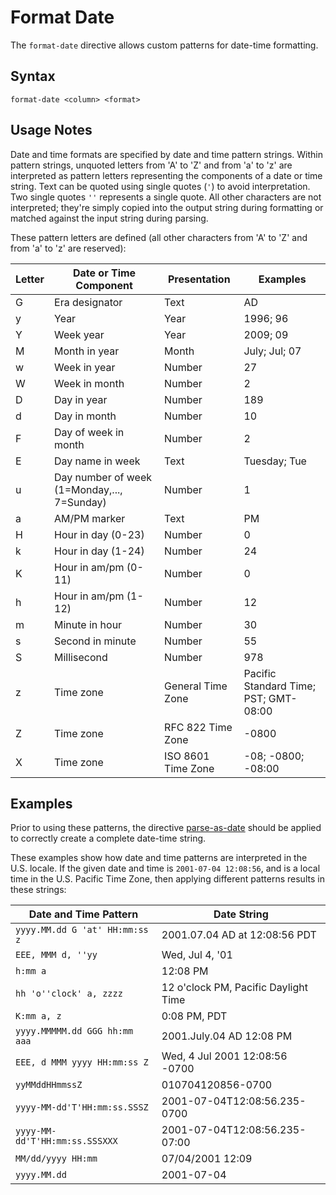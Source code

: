 # Format Date

The `format-date` directive allows custom patterns for date-time formatting.


## Syntax
```
format-date <column> <format>
```

## Usage Notes

Date and time formats are specified by date and time pattern strings. Within pattern
strings, unquoted letters from 'A' to 'Z' and from 'a' to 'z' are interpreted as pattern
letters representing the components of a date or time string. Text can be quoted using
single quotes (`'`) to avoid interpretation. Two single quotes `''` represents a single
quote. All other characters are not interpreted; they're simply copied into the output
string during formatting or matched against the input string during parsing.

These pattern letters are defined (all other characters from 'A' to 'Z' and from 'a' to 'z' are reserved):

| Letter | Date or Time Component                      | Presentation       | Examples                              |
| ------ | ------------------------------------------- | ------------------ | ------------------------------------- |
| G      | Era designator                              | Text               | AD                                    |
| y      | Year                                        | Year               | 1996; 96                              |
| Y      | Week year                                   | Year               | 2009; 09                              |
| M      | Month in year                               | Month              | July; Jul; 07                         |
| w      | Week in year                                | Number             | 27                                    |
| W      | Week in month                               | Number             | 2                                     |
| D      | Day in year                                 | Number             | 189                                   |
| d      | Day in month                                | Number             | 10                                    |
| F      | Day of week in month                        | Number             | 2                                     |
| E      | Day name in week                            | Text               | Tuesday; Tue                          |
| u      | Day number of week (1=Monday,..., 7=Sunday) | Number             | 1                                     |
| a      | AM/PM marker                                | Text               | PM                                    |
| H      | Hour in day (0-23)                          | Number             | 0                                     |
| k      | Hour in day (1-24)                          | Number             | 24                                    |
| K      | Hour in am/pm (0-11)                        | Number             | 0                                     |
| h      | Hour in am/pm (1-12)                        | Number             | 12                                    |
| m      | Minute in hour                              | Number             | 30                                    |
| s      | Second in minute                            | Number             | 55                                    |
| S      | Millisecond                                 | Number             | 978                                   |
| z      | Time zone                                   | General Time Zone  | Pacific Standard Time; PST; GMT-08:00 |
| Z      | Time zone                                   | RFC 822 Time Zone  | -0800                                 |
| X      | Time zone                                   | ISO 8601 Time Zone | -08; -0800; -08:00                    |


## Examples

Prior to using these patterns, the directive [parse-as-date](parse-as-date.md) should be applied
to correctly create a complete date-time string.

These examples show how date and time patterns are interpreted in the U.S. locale. If the
given date and time is `2001-07-04 12:08:56`, and is a local time in the U.S. Pacific Time
Zone, then applying different patterns results in these strings:

| Date and Time Pattern          | Date String                          |
| ------------------------------ | ------------------------------------ |
| `yyyy.MM.dd G 'at' HH:mm:ss z` | 2001.07.04 AD at 12:08:56 PDT        |
| `EEE, MMM d, ''yy`             | Wed, Jul 4, '01                      |
| `h:mm a`                       | 12:08 PM                             |
| `hh 'o''clock' a, zzzz`        | 12 o'clock PM, Pacific Daylight Time |
| `K:mm a, z`                    | 0:08 PM, PDT                         |
| `yyyy.MMMMM.dd GGG hh:mm aaa`  | 2001.July.04 AD 12:08 PM             |
| `EEE, d MMM yyyy HH:mm:ss Z`   | Wed, 4 Jul 2001 12:08:56 -0700       |
| `yyMMddHHmmssZ`                | 010704120856-0700                    |
| `yyyy-MM-dd'T'HH:mm:ss.SSSZ`   | 2001-07-04T12:08:56.235-0700         |
| `yyyy-MM-dd'T'HH:mm:ss.SSSXXX` | 2001-07-04T12:08:56.235-07:00        |
| `MM/dd/yyyy HH:mm`             | 07/04/2001 12:09                     |
| `yyyy.MM.dd`                   | 2001-07-04                           |
